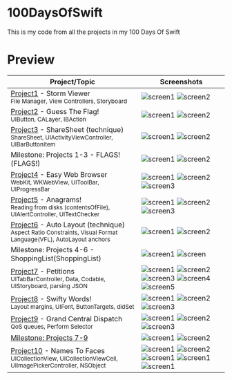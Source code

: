 # 100DaysOfSwift
This is my code from all the projects in my 100 Days Of Swift

# Preview
| Project/Topic | Screenshots |
| --------------|------------ |
| [Project1](https://github.com/khumargirdhar/100DaysOfSwift/tree/main/Project%201%20(UITableView)) - Storm Viewer <br/><sub> File Manager, View Controllers, Storyboard </sub>| ![screen1](https://github.com/khumargirdhar/100DaysOfSwift/blob/main/Project%201%20(UITableView)/Screenshots/small/P1-01.png) ![screen2](https://github.com/khumargirdhar/100DaysOfSwift/blob/main/Project%201%20(UITableView)/Screenshots/small/P1-02.png) |
[Project2](https://github.com/khumargirdhar/100DaysOfSwift/tree/main/Project2) - Guess The Flag! <br/><sub> UIButton, CALayer, IBAction</sub> | ![screen1](https://github.com/khumargirdhar/100DaysOfSwift/blob/main/Project2/Screenshots/small/P2-01.png) ![screen2](https://github.com/khumargirdhar/100DaysOfSwift/blob/main/Project2/Screenshots/small/P2-02.png) | 
[Project3](https://github.com/khumargirdhar/100DaysOfSwift/tree/main/Project3) - ShareSheet (technique) <br/><sub> ShareSheet, UIActivityViewController, UIBarButtonItem</sub>| ![screen1](https://github.com/khumargirdhar/100DaysOfSwift/blob/main/Project3/Screenshots/small/P3-01.png) ![screen2](https://github.com/khumargirdhar/100DaysOfSwift/blob/main/Project3/Screenshots/small/P3-02.png) |
Milestone: Projects 1-3 - FLAGS!(FLAGS!) | ![screen1](linkm1) ![screen2](linkm1) |
[Project4](https://github.com/khumargirdhar/100DaysOfSwift/tree/main/Project4) - Easy Web Browser <br/><sub>WebKit, WKWebView, UIToolBar, UIProgressBar</sub> | ![screen1](https://github.com/khumargirdhar/100DaysOfSwift/blob/main/Project4/Screenshots/small/P4-01.png) ![screen2](https://github.com/khumargirdhar/100DaysOfSwift/blob/main/Project4/Screenshots/small/P4-02.png) ![screen3](https://github.com/khumargirdhar/100DaysOfSwift/blob/main/Project4/Screenshots/small/P4-03.png)|
[Project5](https://github.com/khumargirdhar/100DaysOfSwift/tree/main/Project5) - Anagrams!<br/><sub>Reading from disks (contentsOfFile), UIAlertController, UITextChecker</sub> | ![screen1](https://github.com/khumargirdhar/100DaysOfSwift/blob/main/Project5/Screenshots/small/P5-01.png) ![screen2](https://github.com/khumargirdhar/100DaysOfSwift/blob/main/Project5/Screenshots/small/P5-02.png) ![screen3](https://github.com/khumargirdhar/100DaysOfSwift/blob/main/Project5/Screenshots/small/P5-03.png)|
[Project6](https://github.com/khumargirdhar/100DaysOfSwift/tree/main/Project6b) - Auto Layout (technique)<br/><sub>Aspect Ratio Constraints, Visual Format Language(VFL), AutoLayout anchors</sub> | ![screen1](https://github.com/khumargirdhar/100DaysOfSwift/blob/main/Project6b/Screenshots/small/P6-01.png) ![screen2](https://github.com/khumargirdhar/100DaysOfSwift/blob/main/Project6b/Screenshots/small/P6-02.png) |
Milestone: Projects 4-6 - ShoppingList(ShoppingList)| ![screen1](https://github.com/khumargirdhar/100DaysOfSwift/blob/main/08-ShoppingList%20(Milestone-Projects-4-6)/Screenshots/small/M2-01.png) ![screen](https://github.com/khumargirdhar/100DaysOfSwift/blob/main/08-ShoppingList%20(Milestone-Projects-4-6)/Screenshots/small/M2-02.png) |
[Project7](https://github.com/khumargirdhar/100DaysOfSwift/tree/main/Project7) - Petitions<br/><sub>UITabBarController, Data, Codable, UIStoryboard, parsing JSON</sub> | ![screen1](https://github.com/khumargirdhar/100DaysOfSwift/blob/main/Project7/Screenshots/small/P7-01.png) ![screen2](https://github.com/khumargirdhar/100DaysOfSwift/blob/main/Project7/Screenshots/small/P7-02.png) ![screen3](https://github.com/khumargirdhar/100DaysOfSwift/blob/main/Project7/Screenshots/small/P7-03.png) ![screen4](https://github.com/khumargirdhar/100DaysOfSwift/blob/main/Project7/Screenshots/small/P7-04.png) ![screen5](https://github.com/khumargirdhar/100DaysOfSwift/blob/main/Project7/Screenshots/small/P7-05.png)|
[Project8](https://github.com/khumargirdhar/100DaysOfSwift/tree/main/Project8) - Swifty Words! <br/><sub>Layout margins, UIFont, ButtonTargets, didSet</sub> | ![screen1](https://github.com/khumargirdhar/100DaysOfSwift/blob/main/Project8/Screenshots/small/P8-01.png) ![screen2](https://github.com/khumargirdhar/100DaysOfSwift/blob/main/Project8/Screenshots/small/P8-02.png) ![screen3](https://github.com/khumargirdhar/100DaysOfSwift/blob/main/Project8/Screenshots/small/P8-03.png)|
[Project9](https://github.com/khumargirdhar/100DaysOfSwift/tree/main/Project9) - Grand Central Dispatch <br/><sub>QoS queues, Perform Selector</sub> | ![screen1](https://github.com/khumargirdhar/100DaysOfSwift/blob/main/Project9/Screenshots/small/P9-01.png) ![screen2](https://github.com/khumargirdhar/100DaysOfSwift/blob/main/Project9/Screenshots/small/P9-02.png) ![screen3](https://github.com/khumargirdhar/100DaysOfSwift/blob/main/Project9/Screenshots/small/P9-03.png) |
[Milestone: Projects 7-9](https://github.com/khumargirdhar/100DaysOfSwift/tree/main/Project10) | ![screen1](linkm2) ![screen2](linkm2) |
[Project10](https://github.com/khumargirdhar/100DaysOfSwift/tree/main/Project10) - Names To Faces <br/><sub>UICollectionView, UICollectionViewCell, UIImagePickerController, NSObject</sub> | ![screen1](https://github.com/khumargirdhar/100DaysOfSwift/blob/main/Project10/Screenshots/small/P10-01.png) ![screen2](https://github.com/khumargirdhar/100DaysOfSwift/blob/main/Project10/Screenshots/small/P10-02.png) ![screen1](https://github.com/khumargirdhar/100DaysOfSwift/blob/main/Project10/Screenshots/small/P10-03.png) ![screen1](https://github.com/khumargirdhar/100DaysOfSwift/blob/main/Project10/Screenshots/small/P10-04.png) ![screen1](https://github.com/khumargirdhar/100DaysOfSwift/blob/main/Project10/Screenshots/small/P10-05.png) |
